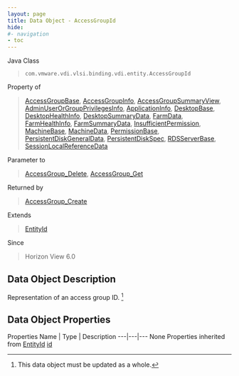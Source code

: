```yaml
---
layout: page
title: Data Object - AccessGroupId
hide:
#- navigation
- toc
---
```








Java Class
> `com.vmware.vdi.vlsi.binding.vdi.entity.AccessGroupId`

Property of
> [AccessGroupBase](vdi.users.AccessGroup.AccessGroupBase.md#field_detail), [AccessGroupInfo](vdi.users.AccessGroup.AccessGroupInfo.md#field_detail), [AccessGroupSummaryView](vdi.users.AccessGroup.AccessGroupSummaryView.md#field_detail), [AdminUserOrGroupPrivilegesInfo](vdi.users.AdminUserOrGroup.AdminUserOrGroupPrivilegesInfo.md#field_detail), [ApplicationInfo](vdi.resources.Application.ApplicationInfo.md#field_detail), [DesktopBase](vdi.resources.Desktop.DesktopBase.md#field_detail), [DesktopHealthInfo](vdi.health.DesktopHealth.DesktopHealthInfo.md#field_detail), [DesktopSummaryData](vdi.resources.Desktop.DesktopSummaryData.md#field_detail), [FarmData](vdi.resources.Farm.FarmData.md#field_detail), [FarmHealthInfo](vdi.health.FarmHealth.FarmHealthInfo.md#field_detail), [FarmSummaryData](vdi.resources.Farm.FarmSummaryData.md#field_detail), [InsufficientPermission](vdi.fault.InsufficientPermission.md#field_detail), [MachineBase](vdi.resources.Machine.MachineBase.md#field_detail), [MachineData](vdi.resources.Machine.MachineData.md#field_detail), [PermissionBase](vdi.users.Permission.PermissionBase.md#field_detail), [PersistentDiskGeneralData](vdi.resources.PersistentDisk.PersistentDiskGeneralData.md#field_detail), [PersistentDiskSpec](vdi.resources.PersistentDisk.PersistentDiskSpec.md#field_detail), [RDSServerBase](vdi.resources.RDSServer.RDSServerBase.md#field_detail), [SessionLocalReferenceData](vdi.users.Session.SessionLocalReferenceData.md#field_detail)

Parameter to
> [AccessGroup_Delete](vdi.users.AccessGroup.md#delete), [AccessGroup_Get](vdi.users.AccessGroup.md#get)

Returned by
> [AccessGroup_Create](vdi.users.AccessGroup.md#create)

Extends
> [EntityId](vdi.EntityId.md)

Since
> Horizon View 6.0


## Data Object Description

Representation of an access group ID.
 [^167]



## Data Object Properties
Properties
Name |  Type |  Description
---|---|---
None
Properties inherited from [EntityId](vdi.EntityId.md)
[id](vdi.EntityId.md#id)


 


[^167]: This data object must be updated as a whole.